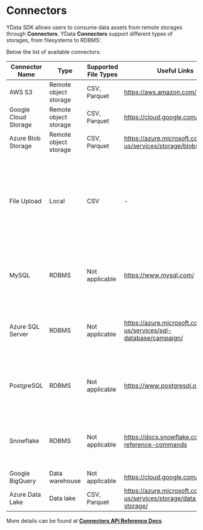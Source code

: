 # Connectors

YData SDK allows users to consume data assets from remote storages through **Connectors**. YData **Connectors** support different types of storages, from filesystems to RDBMS'.

Below the list of available connectors:

| **Connector Name**   	| **Type**              	| **Supported File Types** 	  | **Useful Links**                                                      	| **Notes**                                                                                        	|
|----------------------	|-----------------------	|-----------------------------|-----------------------------------------------------------------------	|--------------------------------------------------------------------------------------------------	|
| AWS S3               	| Remote object storage 	| CSV, Parquet              	 | https://aws.amazon.com/s3/                                            	|                                                                                                  	|
| Google Cloud Storage 	| Remote object storage 	| CSV, Parquet              	 | https://cloud.google.com/storage                                      	|                                                                                                  	|
| Azure Blob Storage   	| Remote object storage 	| CSV, Parquet              	 | https://azure.microsoft.com/en-us/services/storage/blobs/             	|                                                                                                  	|
| File Upload          	| Local                 	| CSV                      	  | -                                                                     	| Maximum file size is 220MB. Bigger files should be uploaded and read from remote object storages 	|
| MySQL                	| RDBMS                 	| Not applicable           	  | https://www.mysql.com/                                                	| Supports reading whole schemas or specifying a query                                             	|
| Azure SQL Server     	| RDBMS                 	| Not applicable           	  | https://azure.microsoft.com/en-us/services/sql-database/campaign/     	| Supports reading whole schemas or specifying a query                                             	|
| PostgreSQL           	| RDBMS                 	| Not applicable           	  | https://www.postgresql.org/                                           	| Supports reading whole schemas or specifying a query                                             	|
| Snowflake            	| RDBMS                 	| Not applicable           	  | https://docs.snowflake.com/en/sql-reference-commands                  	| Supports reading whole schemas or specifying a query                                             	|
| Google BigQuery      	| Data warehouse        	| Not applicable           	  | https://cloud.google.com/bigquery                                     	|                                                                                                  	|
| Azure Data Lake      	| Data lake             	| CSV, Parquet         	      | https://azure.microsoft.com/en-us/services/storage/data-lake-storage/ 	|                                                                                                  	|

More details can be found at [**Connectors APi Reference Docs**](../reference/api/connectors/connector.md).
